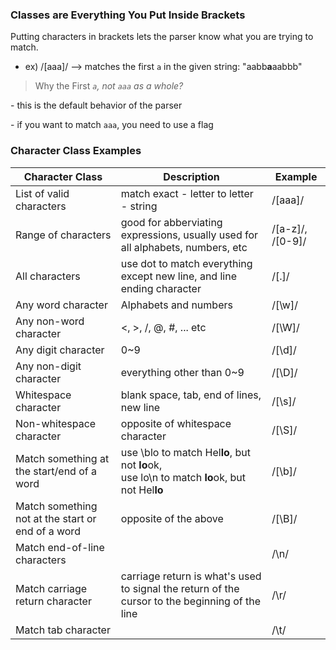 ### Classes are Everything You Put Inside Brackets

Putting characters in brackets lets the parser know what you are trying to match.

- ex) /[aaa]/ --> matches the first `a` in the given string: "aabb**a**aabbb"

> Why the First _`a`, not_ _`aaa`_ _as a whole?_

\- this is the default behavior of the parser

\- if you want to match `aaa`, you need to use a flag

### Character Class Examples

| Character Class                                   | Description                                                                                       | Example          |
| ------------------------------------------------- | ------------------------------------------------------------------------------------------------- | ---------------- |
| List of valid characters                          | match exact - letter to letter - string                                                           | /[aaa]/          |
| Range of characters                               | good for abberviating expressions, usually used for all alphabets, numbers, etc                   | /[a-z]/, /[0-9]/ |
| All characters                                    | use dot to match everything except new line, and line ending character                            | /[.]/            |
| Any word character                                | Alphabets and numbers                                                                             | /[\w]/           |
| Any non-word character                            | <, >, /, @, #, ... etc                                                                            | /[\W]/           |
| Any digit character                               | 0~9                                                                                               | /[\d]/           |
| Any non-digit character                           | everything other than 0~9                                                                         | /[\D]/           |
| Whitespace character                              | blank space, tab, end of lines, new line                                                          | /[\s]/           |
| Non-whitespace character                          | opposite of whitespace character                                                                  | /[\S]/           |
| Match something at the start/end of a word        | use \blo to match Hel**lo**, but not **lo**ok,<br />use lo\n to match **lo**ok, but not Hel**lo** | /[\b]/           |
| Match something not at the start or end of a word | opposite of the above                                                                             | /[\B]/           |
| Match end-of-line characters                      |                                                                                                   | /\n/             |
| Match carriage return character                   | carriage return is what's used to signal the return of the cursor to the beginning of the line    | /\r/             |
| Match tab character                               |                                                                                                   | /\t/             |
